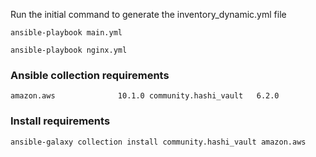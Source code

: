 Run the initial command to generate the inventory_dynamic.yml file

```
ansible-playbook main.yml

```

```
ansible-playbook nginx.yml

```

### Ansible collection requirements

`amazon.aws              10.1.0
community.hashi_vault   6.2.0`

### Install requirements

```
ansible-galaxy collection install community.hashi_vault amazon.aws
```
